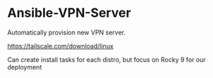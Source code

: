# Ansible-VPN-Server
Automatically provision new VPN server.


https://tailscale.com/download/linux

Can create install tasks for each distro, but focus on Rocky 9 for our deployment
